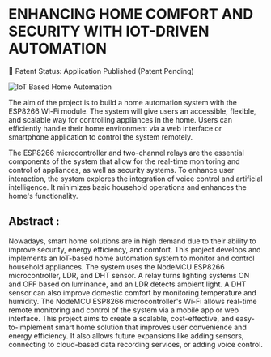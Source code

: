 # ENHANCING HOME COMFORT AND SECURITY WITH IOT-DRIVEN AUTOMATION

📑 Patent Status: Application Published (Patent Pending)

![IoT Based Home Automation](https://github.com/user-attachments/assets/8f390e38-28ae-4ddf-8f2a-6c42b4d7fea1)

The aim of the project is to build a home automation system with the ESP8266 Wi-Fi module. The system will give users an accessible, flexible, and scalable way for controlling appliances in the home. Users can efficiently handle their home environment via a web interface or smartphone application to control the system remotely.

The ESP8266 microcontroller and two-channel relays are the essential components of the system that allow for the real-time monitoring and control of appliances, as well as security systems. To enhance user interaction, the system explores the integration of voice control and artificial intelligence. It minimizes basic household operations and enhances the home's functionality.


## Abstract :
Nowadays, smart home solutions are in high demand due to their ability to improve security, energy efficiency, and comfort. This project develops and implements an IoT-based home automation system to monitor and control household appliances. The system uses the NodeMCU ESP8266 microcontroller, LDR, and DHT sensor. A relay turns lighting systems ON and OFF based on luminance, and an LDR detects ambient light. A DHT sensor can also improve domestic comfort by monitoring temperature and humidity. The NodeMCU ESP8266 microcontroller's Wi-Fi allows real-time remote monitoring and control of the system via a mobile app or web interface. This project aims to create a scalable, cost-effective, and easy-to-implement smart home solution that improves user convenience and energy efficiency. It also allows future expansions like adding sensors, connecting to cloud-based data recording services, or adding voice control.
